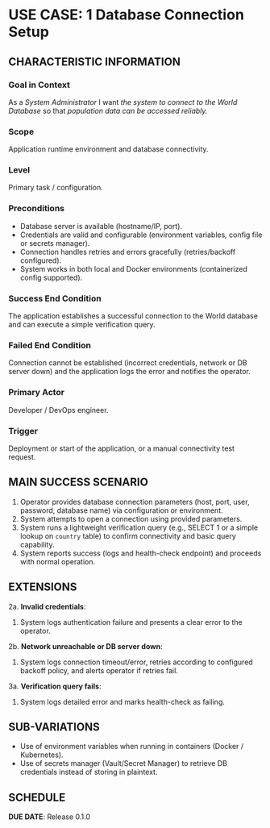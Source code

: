 # USE CASE: 1 Database Connection Setup

## CHARACTERISTIC INFORMATION

### Goal in Context

As a *System Administrator* I want *the system to connect to the World Database* so that *population data can be accessed reliably.*

### Scope

Application runtime environment and database connectivity.

### Level

Primary task / configuration.

### Preconditions

- Database server is available (hostname/IP, port).
- Credentials are valid and configurable (environment variables, config file or secrets manager).
- Connection handles retries and errors gracefully (retries/backoff configured).
- System works in both local and Docker environments (containerized config supported).

### Success End Condition

The application establishes a successful connection to the World database and can execute a simple verification query.

### Failed End Condition

Connection cannot be established (incorrect credentials, network or DB server down) and the application logs the error and notifies the operator.

### Primary Actor

Developer / DevOps engineer.

### Trigger

Deployment or start of the application, or a manual connectivity test request.

## MAIN SUCCESS SCENARIO

1. Operator provides database connection parameters (host, port, user, password, database name) via configuration or environment.
2. System attempts to open a connection using provided parameters.
3. System runs a lightweight verification query (e.g., SELECT 1 or a simple lookup on `country` table) to confirm connectivity and basic query capability.
4. System reports success (logs and health-check endpoint) and proceeds with normal operation.

## EXTENSIONS

2a. **Invalid credentials**:
   1. System logs authentication failure and presents a clear error to the operator.

2b. **Network unreachable or DB server down**:
   1. System logs connection timeout/error, retries according to configured backoff policy, and alerts operator if retries fail.

3a. **Verification query fails**:
   1. System logs detailed error and marks health-check as failing.

## SUB-VARIATIONS

- Use of environment variables when running in containers (Docker / Kubernetes).
- Use of secrets manager (Vault/Secret Manager) to retrieve DB credentials instead of storing in plaintext.

## SCHEDULE

**DUE DATE**: Release 0.1.0

